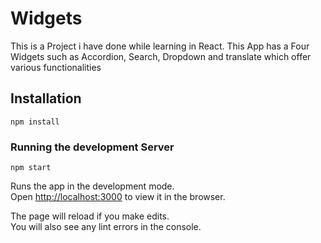 # Widgets
This is a Project i have done while learning in React. This App has a Four Widgets such as Accordion, Search, Dropdown and translate which offer various functionalities

## Installation
`npm install`
### Running the development Server
`npm start`

Runs the app in the development mode.\
Open [http://localhost:3000](http://localhost:3000) to view it in the browser.

The page will reload if you make edits.\
You will also see any lint errors in the console.



